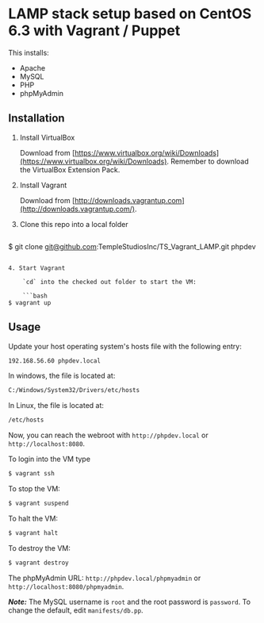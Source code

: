 # LAMP stack setup based on CentOS 6.3 with Vagrant / Puppet

This installs:

- Apache
- MySQL
- PHP
- phpMyAdmin

## Installation

1. Install VirtualBox

	Download from [https://www.virtualbox.org/wiki/Downloads](https://www.virtualbox.org/wiki/Downloads). Remember to download the VirtualBox Extension Pack.

2. Install Vagrant
	
	Download from [http://downloads.vagrantup.com](http://downloads.vagrantup.com/).

3. Clone this repo into a local folder

	```bash
$ git clone git@github.com:TempleStudiosInc/TS_Vagrant_LAMP.git phpdev
```

4. Start Vagrant

	`cd` into the checked out folder to start the VM:

	```bash
$ vagrant up
```

## Usage

Update your host operating system's hosts file with the following entry:

```bash
192.168.56.60 phpdev.local
```

In windows, the file is located at:

```bash
C:/Windows/System32/Drivers/etc/hosts
```

In Linux, the file is located at:

```bash
/etc/hosts
```

Now, you can reach the webroot with `http://phpdev.local` or `http://localhost:8080`.

To login into the VM type
```bash
$ vagrant ssh
```

To stop the VM:
```bash
$ vagrant suspend
```

To halt the VM:
```bash
$ vagrant halt
```

To destroy the VM:
```bash
$ vagrant destroy
```

The phpMyAdmin URL: `http://phpdev.local/phpmyadmin` or `http://localhost:8080/phpmyadmin`.

***Note:*** The MySQL username is `root` and the root password is `password`. To change the default, edit `manifests/db.pp`.